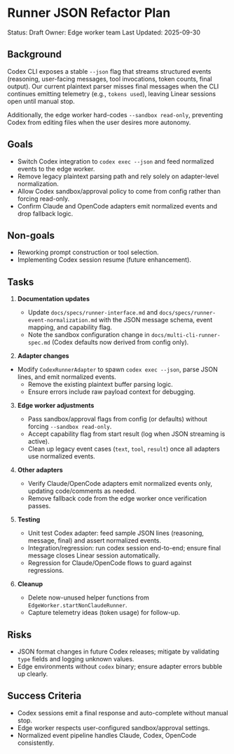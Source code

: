 # Runner JSON Refactor Plan

Status: Draft
Owner: Edge worker team
Last Updated: 2025-09-30

## Background

Codex CLI exposes a stable `--json` flag that streams structured events (reasoning, user-facing messages, tool invocations, token counts, final output). Our current plaintext parser misses final messages when the CLI continues emitting telemetry (e.g., `tokens used`), leaving Linear sessions open until manual stop.

Additionally, the edge worker hard-codes `--sandbox read-only`, preventing Codex from editing files when the user desires more autonomy.

## Goals

- Switch Codex integration to `codex exec --json` and feed normalized events to the edge worker.
- Remove legacy plaintext parsing path and rely solely on adapter-level normalization.
- Allow Codex sandbox/approval policy to come from config rather than forcing read-only.
- Confirm Claude and OpenCode adapters emit normalized events and drop fallback logic.

## Non-goals

- Reworking prompt construction or tool selection.
- Implementing Codex session resume (future enhancement).

## Tasks

1. **Documentation updates**
   - Update `docs/specs/runner-interface.md` and `docs/specs/runner-event-normalization.md` with the JSON message schema, event mapping, and capability flag.
   - Note the sandbox configuration change in `docs/multi-cli-runner-spec.md` (Codex defaults now derived from config only).

2. **Adapter changes**
- Modify `CodexRunnerAdapter` to spawn `codex exec --json`, parse JSON lines, and emit normalized events.
   - Remove the existing plaintext buffer parsing logic.
   - Ensure errors include raw payload context for debugging.

3. **Edge worker adjustments**
   - Pass sandbox/approval flags from config (or defaults) without forcing `--sandbox read-only`.
   - Accept capability flag from start result (log when JSON streaming is active).
   - Clean up legacy event cases (`text`, `tool`, `result`) once all adapters use normalized events.

4. **Other adapters**
   - Verify Claude/OpenCode adapters emit normalized events only, updating code/comments as needed.
   - Remove fallback code from the edge worker once verification passes.

5. **Testing**
   - Unit test Codex adapter: feed sample JSON lines (reasoning, message, final) and assert normalized events.
   - Integration/regression: run codex session end-to-end; ensure final message closes Linear session automatically.
   - Regression for Claude/OpenCode flows to guard against regressions.

6. **Cleanup**
   - Delete now-unused helper functions from `EdgeWorker.startNonClaudeRunner`.
   - Capture telemetry ideas (token usage) for follow-up.

## Risks

- JSON format changes in future Codex releases; mitigate by validating `type` fields and logging unknown values.
- Edge environments without `codex` binary; ensure adapter errors bubble up clearly.

## Success Criteria

- Codex sessions emit a final response and auto-complete without manual stop.
- Edge worker respects user-configured sandbox/approval settings.
- Normalized event pipeline handles Claude, Codex, OpenCode consistently.
